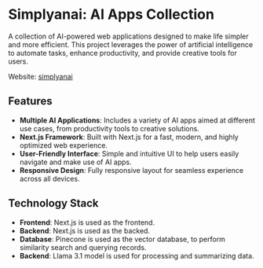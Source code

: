 # Simplyanai: AI Apps Collection

A collection of AI-powered web applications designed to make life simpler and more efficient. This project leverages the power of artificial intelligence to automate tasks, enhance productivity, and provide creative tools for users.

Website: [simplyanai](https://simplyanai.vercel.app/)

## Features
- **Multiple AI Applications**: Includes a variety of AI apps aimed at different use cases, from productivity tools to creative solutions.
- **Next.js Framework**: Built with Next.js for a fast, modern, and highly optimized web experience.
- **User-Friendly Interface**: Simple and intuitive UI to help users easily navigate and make use of AI apps.
- **Responsive Design**: Fully responsive layout for seamless experience across all devices.

## Technology Stack
- **Frontend**: Next.js is used as the frontend.
- **Backend**: Next.js is used as the backed.
- **Database**: Pinecone is used as the vector database, to perform similarity search and querying records.
- **Backend**: Llama 3.1 model is used for processing and summarizing data.
